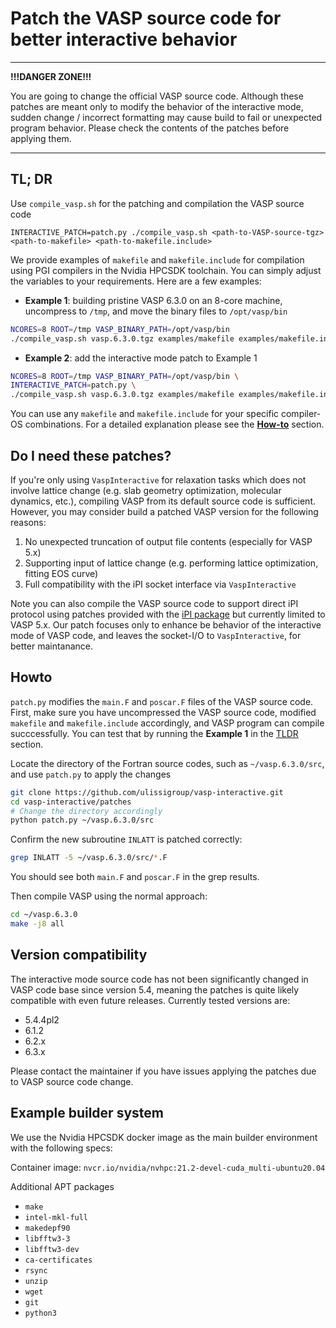 # Patch the VASP source code for better interactive behavior

------

**!!!DANGER ZONE!!!**

You are going to change the official VASP source code. Although 
these patches are meant only to modify the behavior of the interactive mode, sudden change / incorrect 
formatting may cause build to fail or unexpected program behavior. Please check the contents of the patches 
before applying them.

------

## TL; DR

Use `compile_vasp.sh` for the patching and compilation the VASP source code

```
INTERACTIVE_PATCH=patch.py ./compile_vasp.sh <path-to-VASP-source-tgz> <path-to-makefile> <path-to-makefile.include>
```

We provide examples of  `makefile` and `makefile.include` for compilation using PGI compilers in the Nvidia HPCSDK toolchain. 
You can simply adjust the variables to your requirements. Here are a few examples:

- **Example 1**: building pristine VASP 6.3.0 on an 8-core machine, uncompress to `/tmp`, and move the binary files to `/opt/vasp/bin`

```bash
NCORES=8 ROOT=/tmp VASP_BINARY_PATH=/opt/vasp/bin
./compile_vasp.sh vasp.6.3.0.tgz examples/makefile examples/makefile.include.vasp6
```

- **Example 2**: add the interactive mode patch to Example 1

```bash
NCORES=8 ROOT=/tmp VASP_BINARY_PATH=/opt/vasp/bin \
INTERACTIVE_PATCH=patch.py \
./compile_vasp.sh vasp.6.3.0.tgz examples/makefile examples/makefile.include.vasp6
```

You can use any `makefile` and `makefile.include` for your specific compiler-OS combinations.
For a detailed explanation please see the [**How-to**](#howto) section.


## Do I need these patches?

If you're only using `VaspInteractive` for relaxation tasks which does not involve lattice change 
(e.g. slab geometry optimization, molecular dynamics, etc.), compiling VASP from its default source code is sufficient. 
However, you may consider build a patched VASP version for the following reasons:

1. No unexpected truncation of output file contents (especially for VASP 5.x)
2. Supporting input of lattice change (e.g. performing lattice optimization, fitting EOS curve)
3. Full compatibility with the iPI socket interface via `VaspInteractive`

Note you can also compile the VASP source code to support direct iPI protocol using patches provided with the 
[iPI package](https://github.com/i-pi/i-pi/tree/master/examples/VASP) but currently limited to VASP 5.x. Our patch 
focuses only to enhance be behavior of the interactive mode of VASP code, and leaves the socket-I/O to `VaspInteractive`,
for better maintanance.

## Howto

`patch.py` modifies the `main.F` and `poscar.F` files of the VASP source code.
First, make sure you have uncompressed the VASP source code, modified `makefile` and `makefile.include` accordingly, and VASP program can compile succcessfully. You can test that by running the **Example 1** in the [TLDR](#tl-dr) section.

Locate the directory of the Fortran source codes, such as `~/vasp.6.3.0/src`, and use `patch.py` to apply the changes
```bash
git clone https://github.com/ulissigroup/vasp-interactive.git
cd vasp-interactive/patches
# Change the directory accordingly
python patch.py ~/vasp.6.3.0/src
```

Confirm the new subroutine `INLATT` is patched correctly:
```bash
grep INLATT -5 ~/vasp.6.3.0/src/*.F
```

You should see both `main.F` and `poscar.F` in the grep results.

Then compile VASP using the normal approach:
```bash
cd ~/vasp.6.3.0
make -j8 all
```

## Version compatibility

The interactive mode source code has not been significantly changed in VASP code base since 
version 5.4, meaning the patches is quite likely compatible with even future releases. 
Currently tested versions are:
- 5.4.4pl2
- 6.1.2
- 6.2.x
- 6.3.x

Please contact the maintainer if you have issues applying the patches due to VASP source code change.

## Example builder system

We use the Nvidia HPCSDK docker image as the main builder environment with the following specs:

Container image:
`nvcr.io/nvidia/nvhpc:21.2-devel-cuda_multi-ubuntu20.04`

Additional APT packages
- `make`
- `intel-mkl-full`
- `makedepf90`
- `libfftw3-3`
- `libfftw3-dev`
- `ca-certificates`
- `rsync`
- `unzip`
- `wget`
- `git`
- `python3`





